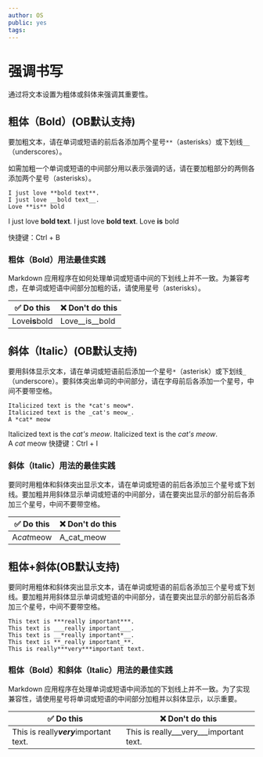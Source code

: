 ```yaml
---
author: OS
public: yes
tags: 
---
```

# 强调书写

通过将文本设置为粗体或斜体来强调其重要性。

## 粗体（Bold）(OB默认支持)

要加粗文本，请在单词或短语的前后各添加两个星号`**`（asterisks）或下划线`__`（underscores）。

如需加粗一个单词或短语的中间部分用以表示强调的话，请在要加粗部分的两侧各添加两个星号（asterisks）。

```
I just love **bold text**.
I just love __bold text__.
Love **is** bold
```

I just love **bold text**. I just love **bold text**. Love **is** bold

快捷键：Ctrl + B

### 粗体（Bold）用法最佳实践

Markdown 应用程序在如何处理单词或短语中间的下划线上并不一致。为兼容考虑，在单词或短语中间部分加粗的话，请使用星号（asterisks）。

| ✅  Do this     | ❌  Don't do this  |
|----------------|-------------------|
|Love**is**bold| Love__is__bold    |

## 斜体（Italic）(OB默认支持)

要用斜体显示文本，请在单词或短语前后添加一个星号`*`（asterisk）或下划线`_`（underscore）。要斜体突出单词的中间部分，请在字母前后各添加一个星号，中间不要带空格。

```
Italicized text is the *cat's meow*.
Italicized text is the _cat's meow_.
A *cat* meow
```
Italicized text is the _cat's meow_. Italicized text is the _cat's meow_. A _cat_ meow
快捷键：Ctrl + I

### 斜体（Italic）用法的最佳实践

要同时用粗体和斜体突出显示文本，请在单词或短语的前后各添加三个星号或下划线。要加粗并用斜体显示单词或短语的中间部分，请在要突出显示的部分前后各添加三个星号，中间不要带空格。

| ✅  Do this | ❌  Don't do this  |
|------------|-------------------|
| A*cat*meow | A_cat_meow        |

## 粗体+斜体(OB默认支持)

要同时用粗体和斜体突出显示文本，请在单词或短语的前后各添加三个星号或下划线。要加粗并用斜体显示单词或短语的中间部分，请在要突出显示的部分前后各添加三个星号，中间不要带空格。

```
This text is ***really important***.
This text is ___really important___.
This text is __*really important*__.
This text is **_really important_**.	
This is really***very***important text.	
```

### 粗体（Bold）和斜体（Italic）用法的最佳实践

Markdown 应用程序在处理单词或短语中间添加的下划线上并不一致。为了实现兼容性，请使用星号将单词或短语的中间部分加粗并以斜体显示，以示重要。

| ✅  Do this                              | ❌  Don't do this                        |
|-----------------------------------------|-----------------------------------------|
| This is really***very***important text. | This is really___very___important text. |


